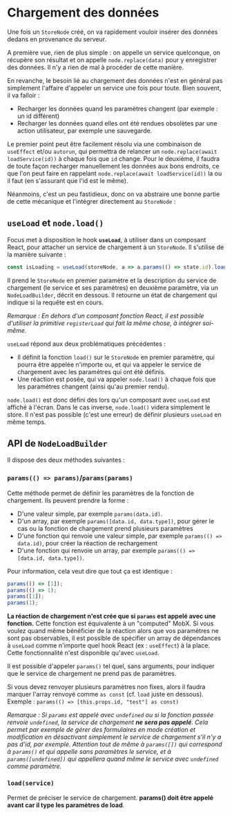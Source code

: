 # Chargement des données

Une fois un `StoreNode` créé, on va rapidement vouloir insérer des données dedans en provenance du serveur.

A première vue, rien de plus simple : on appelle un service quelconque, on récupère son résultat et on appelle `node.replace(data)` pour y enregistrer des données. Il n'y a rien de mal à procéder de cette manière.

En revanche, le besoin lié au chargement des données n'est en général pas simplement l'affaire d'appeler un service une fois pour toute. Bien souvent, il va falloir :

-   Recharger les données quand les paramètres changent (par exemple : un id différent)
-   Recharger les données quand elles ont été rendues obsolètes par une action utilisateur, par exemple une sauvegarde.

Le premier point peut être facilement résolu via une combinaison de `useEffect` et/ou `autorun`, qui permettra de relancer un `node.replace(await loadService(id))` à chaque fois que `id` change. Pour le deuxième, il faudra de toute façon recharger manuellement les données aux bons endroits, ce que l'on peut faire en rappelant `node.replace(await loadService(id))` la ou il faut (en s'assurant que l'id est le même).

Néanmoins, c'est un peu fastidieux, donc on va abstraire une bonne partie de cette mécanique et l'intégrer directement au `StoreNode` :

## `useLoad` et `node.load()`

Focus met à disposition le hook **`useLoad`**, à utiliser dans un composant React, pour attacher un service de chargement à un `StoreNode`. Il s'utilise de la manière suivante :

```ts
const isLoading = useLoad(storeNode, a => a.params(() => state.id).load(loadService));
```

Il prend le `StoreNode` en premier paramètre et la description du service de chargement (le service et ses paramètres) en deuxième paramètre, via un `NodeLoadBuilder`, décrit en dessous. Il retourne un état de chargement qui indique si la requête est en cours.

_Remarque : En dehors d'un composant fonction React, il est possible d'utiliser la primitive `registerLoad` qui fait la même chose, à intégrer soi-même._

`useLoad` répond aux deux problématiques précédentes :

-   Il définit la fonction `load()` sur le `StoreNode` en premier paramètre, qui pourra être appelée n'importe ou, et qui va appeler le service de chargement avec les paramètres qui ont été définis.
-   Une réaction est posée, qui va appeler `node.load()` à chaque fois que les paramètres changent (ainsi qu'au premier rendu).

`node.load()` est donc défini dès lors qu'un composant avec `useLoad` est affiché à l'écran. Dans le cas inverse, `node.load()` videra simplement le store. Il n'est pas possible (c'est une erreur) de définir plusieurs `useLoad` en même temps.

## API de `NodeLoadBuilder`

Il dispose des deux méthodes suivantes :

### `params(() => params)`/`params(params)`

Cette méthode permet de définir les paramètres de la fonction de chargement. Ils peuvent prendre la forme :

-   D'une valeur simple, par exemple `params(data.id)`.
-   D'un array, par exemple `params([data.id, data.type])`, pour gérer le cas ou la fonction de chargement prend plusieurs paramètres
-   D'une fonction qui renvoie une valeur simple, par exemple `params(() => data.id)`, pour créer la réaction de rechargement
-   D'une fonction qui renvoie un array, par exemple `params(() => [data.id, data.type])`.

Pour information, cela veut dire que tout ça est identique :

```ts
params(() => [1]);
params(() => 1);
params([1]);
params(1);
```

**La réaction de chargement n'est crée que si `params` est appelé avec une fonction.** Cette fonction est équivalente à un "computed" MobX. Si vous voulez quand même bénéficier de la réaction alors que vos paramètres ne sont pas observables, il est possible de spécifier un array de dépendances à `useLoad` comme n'importe quel hook React (ex : `useEffect`) à la place. Cette fonctionnalité n'est disponible qu'avec `useLoad`.

Il est possible d'appeler `params()` tel quel, sans arguments, pour indiquer que le service de chargement ne prend pas de paramètres.

Si vous devez renvoyer plusieurs paramètres non fixes, alors il faudra marquer l'array renvoyé comme `as const` (cf. `load` juste en dessous). Exemple : `params(() => [this.props.id, "test"] as const)`

_Remarque : Si `params` est appelé avec `undefined` ou si la fonction passée renvoie `undefined`, la service de chargement **ne sera pas appelé**. Cela permet par exemple de gérer des formulaires en mode création et modification en désactivant simplement le service de chargement s'il n'y a pas d'id, par exemple. Attention tout de même à `params([])` qui correspond à `params()` et qui appelle sans paramètres le service, et à `params([undefined])` qui appellera quand même le service avec `undefined` comme paramètre._

### `load(service)`

Permet de préciser le service de chargement. **params() doit être appelé avant car il type les paramètres de load**.
